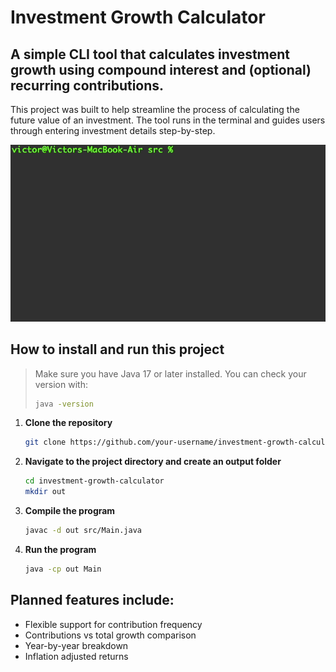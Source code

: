 # Investment Growth Calculator

## A simple CLI tool that calculates investment growth using compound interest and (optional) recurring contributions.

This project was built to help streamline the process of calculating the future value of an investment.
The tool runs in the terminal and guides users through entering investment details step-by-step.

![Demo of Investment Growth Calculator](assets/demo.gif)

## How to install and run this project

> Make sure you have Java 17 or later installed. You can check your version with:
> ```bash
> java -version
> ```

1. **Clone the repository**  
   ```bash
   git clone https://github.com/your-username/investment-growth-calculator.git
   ```

2. **Navigate to the project directory and create an output folder**
   ```bash
   cd investment-growth-calculator
   mkdir out
   ```
   
3. **Compile the program**
   ```bash
   javac -d out src/Main.java
   ```

4. **Run the program**  
   ```bash
   java -cp out Main
   ```

## Planned features include:
- Flexible support for contribution frequency
- Contributions vs total growth comparison
- Year-by-year breakdown
- Inflation adjusted returns